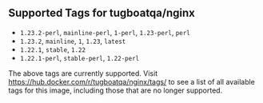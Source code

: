 ## Supported Tags for tugboatqa/nginx

* `1.23.2-perl`, `mainline-perl`, `1-perl`, `1.23-perl`, `perl`
* `1.23.2`, `mainline`, `1`, `1.23`, `latest`
* `1.22.1`, `stable`, `1.22`
* `1.22.1-perl`, `stable-perl`, `1.22-perl`

The above tags are currently supported. Visit https://hub.docker.com/r/tugboatqa/nginx/tags/ to see a list of all available tags for this image, including those that are no longer supported.
